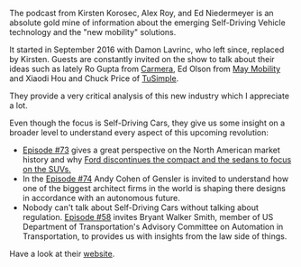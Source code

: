 
The podcast from Kirsten Korosec, Alex Roy, and Ed Niedermeyer is an absolute gold mine of information about the emerging Self-Driving Vehicle technology and the "new mobility" solutions.

It started in September 2016 with Damon Lavrinc, who left since, replaced by Kirsten. Guests are constantly invited on the show to talk about their ideas such as lately Ro Gupta from [Carmera](https://www.carmera.com), Ed Olson from [May Mobility](https://maymobility.com) and Xiaodi Hou and Chuck Price of [TuSimple](http://tusimple.ai).

They provide a very critical analysis of this new industry which I appreciate a lot.

Even though the focus is Self-Driving Cars, they give us some insight on a broader level to understand every aspect of this upcoming revolution:
* [Episode #73](http://www.autonocast.com/blog/2018/5/1/73-the-niedermeyers-and-alex-on-cars-crossovers-and-the-american-auto-market) gives a great perspective on the North American market history and why [Ford discontinues the compact and the sedans to focus on the SUVs.](http://www.foxnews.com/auto/2018/04/25/ford-is-killing-off-nearly-all-its-cars-in-favor-suvs.html)
* In the [Episode #74](http://www.autonocast.com/blog/2018/5/4/74-andrew-cohen-of-gensler) Andy Cohen of Gensler is invited to understand how one of the biggest architect firms in the world is shaping there designs in accordance with an autonomous future.
* Nobody can't talk about Self-Driving Cars without talking about regulation. [Episode #58](http://www.autonocast.com/blog/2018/3/1/58-bryant-walker-smith-on-the-state-of-av-regulation) invites Bryant Walker Smith, member of US Department of Transportation's Advisory Committee on Automation in Transportation, to provides us with insights from the law side of things.

Have a look at their [website](http://www.autonocast.com).

